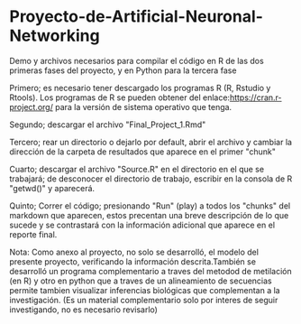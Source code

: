# Proyecto-de-Artificial-Neuronal-Networking
Demo y archivos necesarios para compilar el código en R de las dos primeras fases del proyecto, y en Python para la tercera fase

Primero; es necesario tener descargado los programas R (R, Rstudio y Rtools). Los programas de R se pueden obtener del enlace:https://cran.r-project.org/ para la versión de sistema operativo que tenga.

Segundo; descargar el archivo "Final_Project_1.Rmd"

Tercero; rear un directorio o dejarlo por default, abrir el archivo y cambiar la dirección de la carpeta de resultados que aparece en el primer "chunk"

Cuarto; descargar el archivo "Source.R" en el directorio en el que se trabajará; de desconocer el directorio de trabajo, escribir en la consola de R "getwd()" y aparecerá. 

Quinto; Correr el código; presionando "Run" (play) a todos los "chunks" del markdown que aparecen, estos precentan una breve descripción de lo que sucede y se contrastará con la información adicional que aparece en el reporte final.

Nota: Como anexo al proyecto, no solo se desarrolló, el modelo del presente proyecto, verificando la información descrita.También se desarrolló un programa complementario a traves del metodod de metilación (en R) y otro en python que a traves de un alineamiento de secuencias permite tambien visualizar inferencias biológicas que complementan a la investigación. (Es un material complementario solo por interes de seguir investigando, no es necesario revisarlo)
